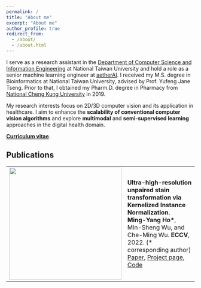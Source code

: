 ```yaml
---
permalink: /
title: "About me"
excerpt: "About me"
author_profile: true
redirect_from: 
  - /about/
  - /about.html
---
```


I serve as a research assistant in the [Department of Computer Science and Information Engineering](https://www.csie.ntu.edu.tw//?locale=en) at National Taiwan University and hold a role as a senior machine learning engineer at [aetherAI](https://www.aetherai.com/). I received my M.S. degree in Bioinformatics at National Taiwan University, advised by Prof. Yufeng Jane Tseng. Prior to that, I obtained my Pharm.D. degree in Pharmacy from [National Cheng Kung University](https://www.nju.edu.cn) in 2019.

My research interests focus on 2D/3D computer vision and its application in healthcare. I aim to enhance the **scalability of conventional computer vision algorithms** and explore **multimodal** and **semi-supervised learning** approaches in the digital health domain.

[**Curriculum vitae**](./files/CV_HMY.pdf).


## Publications

<table style="border: none; border-collapse: collapse;" border="0">

<tr style="border-collapse: separate; border-spacing:30em;">
<td style="border-collapse: collapse; border: none;">
<img src="https://github.com/Kaminyou/URUST/blob/main/imgs/URUST_anime.gif" width="300"/> </td>
  
 
<td style="border-collapse: collapse; border: none;">
<b>Ultra-high-resolution unpaired stain transformation via Kernelized Instance Normalization.</b>
<br>
<b>Ming-Yang Ho*</b>, Min-Sheng Wu, and Che-Ming Wu. <b>ECCV</b>, 2022. (* corresponding author)
<br>
<span><a href="https://arxiv.org/abs/2208.10730">Paper</a></span>, 
<span><a href="https://kaminyou.com/URUST/">Project page</a></span>, 
<span><a href="https://github.com/Kaminyou/URUST">Code</a></span>
</td>
</tr> 

<!-- - **Ho, M. Y.**\*, Wu, M. S., & Wu, C. M. (2022). Ultra-high-resolution unpaired stain transformation via Kernelized Instance Normalization. In *European Conference on Computer Vision* (***ECCV' 22***) (pp. 490-505). Cham: Springer Nature Switzerland. (\* corresponding author) [[paper](https://link.springer.com/chapter/10.1007/978-3-031-19803-8_29)] [[code](https://github.com/Kaminyou/URUST)] [[page](https://kaminyou.com/URUST/)]

- Huang, Y. W., Lin, O. A., Su, B. H., Hsieh, P. H., **Ho, M. Y.**, Kuo, T. C., & Tseng, Y. J. (2022). Taiwan Controlled Substances Database. *Journal of the Formosan Medical Association*, 121(12), 2649-2652. [[paper](https://www.sciencedirect.com/science/article/pii/S0929664622002534)]

- Liu, L. C.\*, **Ho, M. Y.**\*, Su, B. H., Wang, S. Y., Hsu, M. T., & Tseng, Y. J. (2021). PanGPCR: predictions for multiple targets, repurposing and side effects. *Bioinformatics*, 37(8), 1184-1186. (* equal contribution) [[paper](https://academic.oup.com/bioinformatics/article/37/8/1184/5904266)]

- **Ho, M. Y.**\*, Tsai, Y. S., Wang, J. J., & Wang, T. W. (2020). Potential Security and Privacy Issues in Novel Taiwanese National Electronic Identification system. *Taiwan Academic Network (TANET)* (pp. 1264-1269). (* corresponding author) [[paper](./files/2020_eid.pdf)] -->